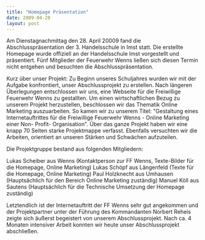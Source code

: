```yaml
---
title: "Homepage Präsentation"
date: 2009-04-28
layout: post
---
```


Am Dienstagnachmittag den 28. April 20009 fand die Abschlusspräsentation der 3. Handelsschule in Imst statt. Die erstellte Homepage wurde offiziell an der Handelsschule Imst vorgestellt und präsentiert. Fünf Mitglieder der Feuerwehr Wenns ließen sich diesen Termin nicht entgehen und besuchten die Abschlusspräsentation.

Kurz über unser Projekt:
Zu Beginn unseres Schuljahres wurden wir mit der Aufgabe konfrontiert, unser Abschlussprojekt zu erstellen. Nach längeren Überlegungen entschlossen wir uns, eine Webseite für die Freiwillige Feuerwehr Wenns zu gestallten. Um einen wirtschaftlichen Bezug zu unserem Projekt herzustellen, beschlossen wir das Thematik Online Marketing auszuarbeiten. So kamen wir zu unserem Titel: "Gestaltung eines Internetauftrittes für die Freiwillige Feuerwehr Wenns - Online Marketing einer Non- Profit- Organisation". Über das ganze Projekt haben wir eine knapp 70 Seiten starke Projektmappe verfasst. Ebenfalls versuchten wir die Arbeiten, orientiert an unseren Stärken und Schwächen aufzuteilen.

Die Projektgruppe bestand aus folgenden Mitgliedern:

Lukas Scheiber aus Wenns (Kontaktperson zur FF Wenns, Texte-Bilder für die Homepage, Online Marketing)
Lukas Schöpf aus Längenfeld (Texte für die Homepage, Online Marketing)
Paul Holzknecht aus Umhausen (Hauptsächlich für den Bereich Online Marketing zuständig)
Manuel Köll aus Sautens (Hauptsächlich für die Technische Umsetzung der Homepage zuständig)

Letztendlich ist der Internetauftritt der FF Wenns sehr gut angekommen und der Projektpartner unter der Führung des Kommandanten Norbert Reheis zeigte sich äußerst begeistert von unserem Abschlussprojekt. Nach ca. 4 Monaten intensiver Arbeit konnten wir heute unser Abschlussprojekt abschließen.
